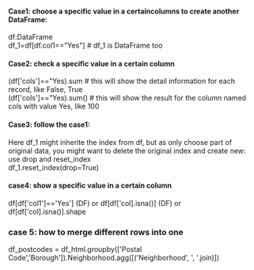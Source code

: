 #### Case1: choose a specific value in a certaincolumns to create another DataFrame:
df:DataFrame  
df_1=df[df.col1=="Yes"] # df_1 is DataFrame too

#### Case2: check a specific value in a certain column
(df['cols']=="Yes).sum  # this will show the detail information for each record, like False, True  
(df['cols']=="Yes).sum() # this will show the result for the column named cols with value Yes, like 100

#### Case3: follow the case1:
Here df_1 might inherite the index from df, but as only choose part of original data, you might want to delete the original index and create new:  
use drop and reset_index  
df_1.reset_index(drop=True)  

#### case4: show a specific value in a certain column
df[df['col1']=='Yes'] (DF) or df[df['col].isna()] (DF) or df[df['col].isna()].shape

### case 5: how to merge different rows into one
df_postcodes = df_html.groupby(['Postal Code','Borough']).Neighborhood.agg([('Neighborhood', ', '.join)])
